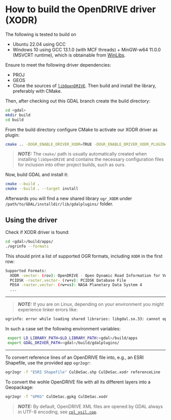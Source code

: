 # How to build the OpenDRIVE driver (XODR)

The following is tested to build on

- Ubuntu 22.04 using GCC
- Windows 10 using GCC 13.1.0 (with MCF threads) + MinGW-w64 11.0.0 (MSVCRT runtime), which is obtainable from [WinLibs](https://winlibs.com/).

Ensure to meet the following driver dependencies:

- PROJ
- GEOS
- Clone the sources of [`libOpenDRIVE`](https://github.com/grepthat/libOpenDRIVE). Then build and install the library, preferably with CMake.

Then, after checking out this GDAL branch create the build directory:

```bash
cd <gdal>
mkdir build
cd build
```

From the build directory configure CMake to activate our XODR driver as plugin:

```bash
cmake .. -DOGR_ENABLE_DRIVER_XODR=TRUE -DOGR_ENABLE_DRIVER_XODR_PLUGIN=TRUE -DOpenDrive_DIR=/path/to/libOpenDRIVE/installdir/cmake/
```

> **_NOTE:_**  The `cmake/` path is usually automatically created when installing `libOpenDRIVE` and contains the necessary configuration files for inclusion into other project builds, such as ours.


Now, build GDAL and install it:

```bash
cmake --build .
cmake --build . --target install
```

Afterwards you will find a new shared library `ogr_XODR` under `/path/to/GDAL/installdir/lib/gdalplugins/` folder.

## Using the driver

Check if XODR driver is found:

```bash
cd <gdal>/build/apps/
./ogrinfo --formats
```

This should print a list of supported OGR formats, including `XODR` in the first row:


```bash
Supported Formats:
  XODR -vector- (rov): OpenDRIVE - Open Dynamic Road Information for Vehicle Environment
  PCIDSK -raster,vector- (rw+v): PCIDSK Database File       
  PDS4 -raster,vector- (rw+vs): NASA Planetary Data System 4
  ...
```
---
> **_NOTE:_** If you are on Linux, depending on your environment you might experience linker errors like: 
```bash
ogrinfo: error while loading shared libraries: libgdal.so.33: cannot open shared object file: No such file or directory

```
In such a case set the following environment variables:

```bash
 export LD_LIBRARY_PATH=$LD_LIBRARY_PATH:<gdal>/build/apps
 export GDAL_DRIVER_PATH=<gdal>/build/gdalplugins/

```
---
To convert reference lines of an OpenDRIVE file into, e.g., an ESRI Shapefile, use the provided app `ogr2ogr`:

```bash
ogr2ogr -f "ESRI Shapefile" CulDeSac.shp CulDeSac.xodr referenceLine
```

To convert the wohle OpenDRIVE file with all its different layers into a Geopackage:

```bash
ogr2ogr -f "GPKG" CulDeSac.gpkg CulDeSac.xodr
```

> **_NOTE:_**  By default, OpenDRIVE XML files are opened by GDAL always in UTF-8 encoding, see [`cpl_vsil.cpp`](https://github.com/OSGeo/gdal/blob/00b47acb383cacfec3199636a21294e098114778/port/cpl_vsil.cpp#L1837).
